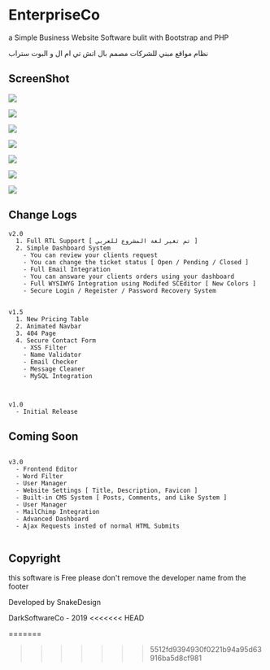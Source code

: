 # EnterpriseCo
a Simple Business Website Software bulit with Bootstrap and PHP

نظام مواقع مبني للشركات مصمم بال اتش تي ام ال و البوت ستراب 

## ScreenShot
![](https://2.top4top.net/p_1308xza0f1.png)

![](https://3.top4top.net/p_1308b7sq82.png)

![](https://4.top4top.net/p_1308n0e053.png)

![](https://5.top4top.net/p_1308s240m4.png)

![](https://6.top4top.net/p_1308lz4za5.png)

![](https://1.top4top.net/p_13081bhim6.png)

![](https://2.top4top.net/p_13086iqc27.png)

## Change Logs

```
v2.0
  1. Full RTL Support [ تم تغير لغة المشروع للعربي ]
  2. Simple Dashboard System
    - You can review your clients request
    - You can change the ticket status [ Open / Pending / Closed ]
    - Full Email Integration
    - You can answare your clients orders using your dashboard
    - Full WYSIWYG Integration using Modifed SCEditor [ New Colors ]
    - Secure Login / Regeister / Password Recovery System
    

v1.5
  1. New Pricing Table
  2. Animated Navbar
  3. 404 Page
  4. Secure Contact Form
    - XSS Filter
    - Name Validator
    - Email Checker
    - Message Cleaner
    - MySQL Integration
    
    
  
v1.0
  - Initial Release
```

## Coming Soon
```

v3.0
  - Frontend Editor
  - Word Filter
  - User Manager
  - Website Settings [ Title, Description, Favicon ]
  - Built-in CMS System [ Posts, Comments, and Like System ]
  - User Manager
  - MailChimp Integration
  - Advanced Dashboard
  - Ajax Requests insted of normal HTML Submits
  
```

## Copyright

this software is Free please don't remove the developer name from the footer

Developed by SnakeDesign

DarkSoftwareCo - 2019
<<<<<<< HEAD

=======
>>>>>>> 5512fd9394930f0221b94a95d63916ba5d8cf981
